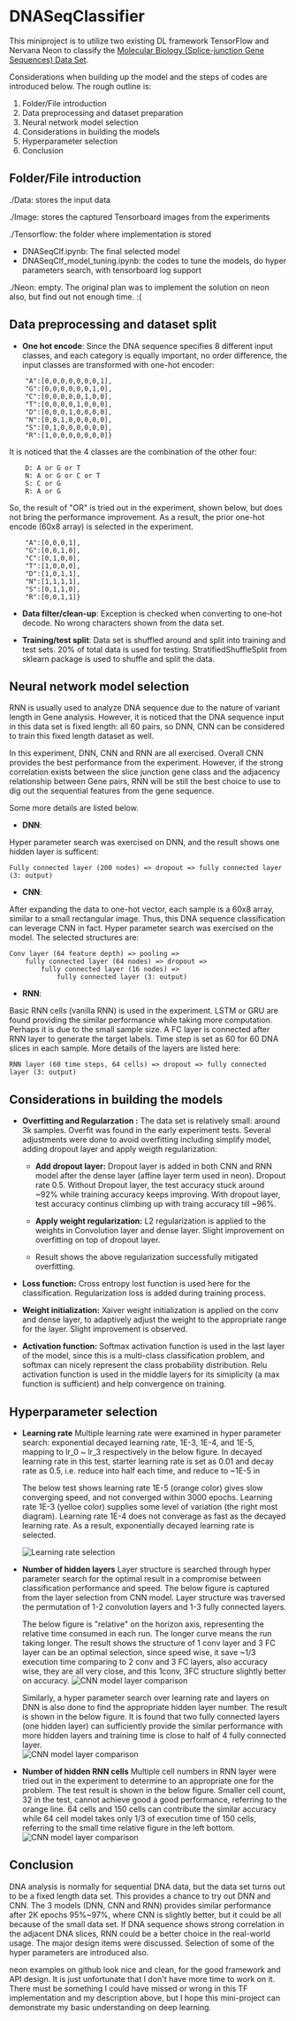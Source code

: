 # DNASeqClassifier

This miniproject is to utilize two existing DL framework TensorFlow and Nervana Neon to classify the [Molecular Biology (Splice-junction Gene Sequences) Data Set](https://archive.ics.uci.edu/ml/datasets/Molecular+Biology+%28Splice-junction+Gene+Sequences%29).

Considerations when building up the model and the steps of codes are introduced below. The rough outline is: 
1. Folder/File introduction
2. Data preprocessing and dataset preparation 
3. Neural network model selection
4. Considerations in building the models
5. Hyperparameter selection
6. Conclusion

## Folder/File introduction
./Data: stores the input data

./Image: stores the captured Tensorboard images from the experiments

./Tensorflow: the folder where implementation is stored
* DNASeqClf.ipynb: The final selected model
* DNASeqClf_model_tuning.ipynb: the codes to tune the models, do hyper parameters search, with tensorboard log support

./Neon: empty. The original plan was to implement the solution on neon also, but find out not enough time. :(

## Data preprocessing and dataset split
* **One hot encode**: Since the DNA sequence specifies 8 different input classes, and each category is equally important, no order difference, the input classes are transformed with one-hot encoder:
```
	"A":[0,0,0,0,0,0,0,1],
	"G":[0,0,0,0,0,0,1,0],
	"C":[0,0,0,0,0,1,0,0],
	"T":[0,0,0,0,1,0,0,0],
	"D":[0,0,0,1,0,0,0,0],
	"N":[0,0,1,0,0,0,0,0],
	"S":[0,1,0,0,0,0,0,0],
	"R":[1,0,0,0,0,0,0,0]}
```
It is noticed that the 4 classes are the combination of the other four: 
```
	D: A or G or T 
	N: A or G or C or T 
	S: C or G 
	R: A or G
```
So, the result of "OR" is tried out in the experiment, shown below, but does not bring the performance improvement. As a result, the prior one-hot encode (60x8 array) is selected in the experiment.
```
	"A":[0,0,0,1],
	"G":[0,0,1,0],
	"C":[0,1,0,0],
	"T":[1,0,0,0],
	"D":[1,0,1,1],
	"N":[1,1,1,1],
	"S":[0,1,1,0],
	"R":[0,0,1,1]}
```

* **Data filter/clean-up**: Exception is checked when converting to one-hot decode. No wrong characters shown from the data set.

* **Training/test split**: Data set is shuffled around and split into training and test sets. 20% of total data is used for testing. 
StratifiedShuffleSplit from sklearn package is used to shuffle and split the data.

## Neural network model selection

RNN is usually used to analyze DNA sequence due to the nature of variant length in Gene analysis. However, it is noticed that the DNA sequence input in this data set is fixed length: all 60 pairs, so DNN, CNN can be considered to train this fixed length dataset as well. 

In this experiment, DNN, CNN and RNN are all exercised. Overall CNN provides the best performance from the experiment. However, if the strong correlation exists between the slice junction gene class and the adjacency relationship between Gene pairs, RNN will be still the best choice to use to dig out the sequential features from the gene sequence. 

Some more details are listed below. 

* **DNN**: 

Hyper parameter search was exercised on DNN, and the result shows one hidden layer is sufficent: 
```
Fully connected layer (200 nodes) => dropout => fully connected layer (3: output)
```

* **CNN**: 

After expanding the data to one-hot vector, each sample is a 60x8 array, similar to a small rectangular image. Thus, this DNA sequence classification can leverage CNN in fact. Hyper parameter search was exercised on the model. The selected structures are: 
```
Conv layer (64 feature depth) => pooling => 
	fully connected layer (64 nodes) => dropout => 
		fully connected layer (16 nodes) => 
			fully connected layer (3: output)
```

* **RNN**: 

Basic RNN cells (vanilla RNN) is used in the experiment. LSTM or GRU are found providing the similar performance while taking more computation. Perhaps it is due to the small sample size. A FC layer is connected after RNN layer to generate the target labels. Time step is set as 60 for 60 DNA slices in each sample. More details of the layers are listed here: 
```
RNN layer (60 time steps, 64 cells) => dropout => fully connected layer (3: output) 
```

## Considerations in building the models

* **Overfitting and Regularzation :** The data set is relatively small: around 3k samples. Overfit was found in the early experiment tests. Several adjustments were done to avoid overfitting including simplify model, adding dropout layer and apply weigth regularization:

    * **Add dropout layer:** Dropout layer is added in both CNN and RNN model after the dense layer (affine layer term used in neon). Dropout rate 0.5. Without Dropout layer, the test accuracy stuck around ~92% while training accuracy keeps improving. With dropout layer, test accuracy continus climbing up with traing accuracy till ~96%.
    
    * **Apply weight regularization:** L2 regularization is applied to the weights in Convolution layer and dense layer. Slight improvement on overfitting on top of dropout layer. 
    
    * Result shows the above regularization successfully mitigated overfitting. 

* **Loss function:** Cross entropy lost function is used here for the classification. Regularization loss is added during training process. 

* **Weight initialization:** Xaiver weight initialization is applied on the conv and dense layer, to adaptively adjust the weight to the appropriate range for the layer. Slight improvement is observed. 

* **Activation function:** Softmax activation function is used in the last layer of the model, since this is a multi-class classification problem, and softmax can nicely represent the class probability distribution. Relu activation function is used in the middle layers for its simiplicity (a max function is sufficient) and help convergence on training. 


## Hyperparameter selection

* **Learning rate**
	Multiple learning rate were examined in hyper parameter search: exponential decayed learning rate, 1E-3, 1E-4, and 1E-5, mapping to lr_0 ~ lr_3 respectively in the below figure. In decayed learning rate in this test, starter learning rate is set as 0.01 and decay rate as 0.5, i.e. reduce into half each time, and reduce to ~1E-5 in 

	The below test shows learning rate 1E-5 (orange color) gives slow converging speed, and not converged within 3000 epochs. Learning rate 1E-3 (yelloe color) supplies some level of variation (the right most diagram). Learning rate 1E-4 does not converage as fast as the decayed learning rate. As a result, exponentially decayed learning rate is selected.

	![Learning rate selection](https://github.com/QuentinQingLi/DNASeqClassifier/blob/master/Images/Learning_rate_selection.png)

* **Number of hidden layers**
	Layer structure is searched through hyper parameter search for the optimal result in a compromise between classification performance and speed. The below figure is captured from the layer selection from CNN model. Layer structure was traversed the permutation of 1-2 convolution layers and 1-3 fully connected layers. 

	The below figure is "relative" on the horizon axis, representing the relative time consumed in each run. The longer curve means the run taking longer. The result shows the structure of 1 conv layer and 3 FC layer can be an optimal selection, since speed wise, it save \~1/3 execution time comparing to 2 conv and 3 FC layers, also accuracy wise, they are all very close, and this 1conv, 3FC structure slightly better on accuracy.
	![CNN model layer comparison](https://github.com/QuentinQingLi/DNASeqClassifier/blob/master/Images/Accuracy_cnn_model_comparison.png)

	Similarly, a hyper parameter search over learning rate and layers on DNN is also done to find the appropriate hidden layer number. The result is shown in the below figure. It is found that two fully connected layers (one hidden layer) can sufficiently provide the similar performance with more hidden layers and training time is close to half of 4 fully connected layer.  
	![CNN model layer comparison](https://github.com/QuentinQingLi/DNASeqClassifier/blob/master/Images/dnn_hparam_search_full.jpg)

* **Number of hidden RNN cells**
	Multiple cell numbers in RNN layer were tried out in the experiment to determine to an appropriate one for the problem. The test result is shown in the below figure. Smaller cell count, 32 in the test, cannot achieve good a good performance, referring to the orange line. 64 cells and 150 cells can contribute the similar accuracy while 64 cell model takes only 1/3 of execution time of 150 cells, referring to the small time relative figure in the left bottom.
	![CNN model layer comparison](https://github.com/QuentinQingLi/DNASeqClassifier/blob/master/Images/rnn_node_num_selection.jpg)

## Conclusion
DNA analysis is normally for sequential DNA data, but the data set turns out to be a fixed length data set. This provides a chance to try out DNN and CNN. The 3 models (DNN, CNN and RNN) provides similar performance after 2K epochs 95%~97%, where CNN is slightly better, but it could be all because of the small data set. If DNA sequence shows strong correlation in the adjacent DNA slices, RNN could be a better choice in the real-world usage. The major design items were discussed. Selection of some of the hyper parameters are introduced also. 

neon examples on github look nice and clean, for the good framework and API design. It is just unfortunate that I don't have more time to work on it. There must be something I could have missed or wrong in this TF implementation and my description above, but I hope this mini-project can demonstrate my basic understanding on deep learning.  
